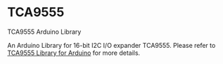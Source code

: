 TCA9555
=======

TCA9555 Arduino Library

An Arduino Library for 16-bit I2C I/O expander TCA9555. Please refer to <a href="http://www.kerrywong.com/2011/03/05/tca9555-library-for-arduino/">TCA9555 Library for Arduino</a> for more details.
